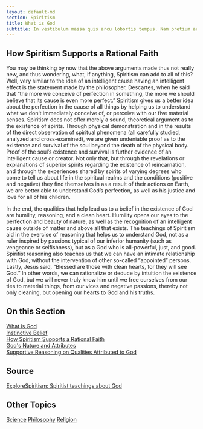 ```yaml
---
layout: default-md
section: Spiritism
title: What is God
subtitle: In vestibulum massa quis arcu lobortis tempus. Nam pretium arcu in odio vulputate luctus.
---
```


##   How Spiritism Supports a Rational Faith

You may be thinking by now that the above arguments made thus not really new, and thus wondering, what, if anything, Spiritism can add to all of this?  Well, very similar to the idea of an intelligent cause having an intelligent effect is the statement made by the philosopher, Descartes, when he said that “the more we conceive of perfection in something, the more we should believe that its cause is even more perfect.”  Spiritism gives us a better idea about the perfection in the cause of all things by helping us to understand what we don’t immediately conceive of, or perceive with our five material senses.  Spiritism does not offer merely a sound, theoretical argument as to the existence of spirits.  Through physical demonstration and in the results of the direct observation of spiritual phenomena (all carefully studied, analyzed and cross-examined), we are given undeniable proof as to the existence and survival of the soul beyond the death of the physical body.  Proof of the soul’s existence and survival is further evidence of an intelligent cause or creator.  Not only that, but through the revelations or explanations of  superior spirits regarding the existence of reincarnation, and through the experiences shared by spirits of varying degrees who come to tell us about life in the spiritual realms and the conditions (positive and negative) they find themselves in as a result of their actions on Earth,  we are better able to understand God’s perfection, as well as his justice and love for all of his children.

In the end, the qualities that help lead us to a belief in the existence of God are humility, reasoning, and a clean heart.  Humility opens our eyes to the perfection and beauty of nature, as well as the recognition of an intelligent cause outside of matter and above all that exists.  The teachings of Spiritism aid in the exercise of reasoning that helps us to understand God, not as a ruler inspired by passions typical of our inferior humanity (such as vengeance or selfishness), but as a God who is all-powerful, just, and good.  Spiritist reasoning also teaches us that we can have an intimate relationship with God, without the intervention of other so-called “appointed” persons.  Lastly, Jesus said, “Blessed are those with clean hearts, for they will see God.” In other words, we can rationalize or deduce by intuition the existence of God, but we will never truly know him until we free ourselves from our ties to material things, from our vices and negative passions, thereby not only cleaning, but opening our hearts to God and his truths. 


## On this Section
[What is God](/.)  
[Instinctive Belief](instinctive-belief)  
[How Spiritism Supports a Rational Faith](rational-faith)  
[God's Nature and Attributes](nature)  
[Supportive Reasoning on Qualities Attributed to God](attributes)  



## Source
[ExploreSpiritism: Spiritist teachings about God](//www.explorespiritism.com/religiongod_what%20is%20god.htm)



## Other Topics
<a href="/spiritism/science/" class="button">Science</a>
<a href="/spiritism/philosophy/" class="button">Philosophy</a>
<a href="/spiritism/religion/" class="button">Religion</a>
